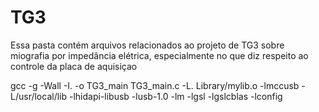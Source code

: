 # TG3

Essa pasta contém arquivos relacionados ao projeto de TG3 sobre miografia por impedância elétrica, 
especialmente no que diz respeito ao controle da placa de aquisiçao


gcc -g -Wall -I. -o TG3_main TG3_main.c -L. Library/mylib.o -lmccusb  -L/usr/local/lib -lhidapi-libusb -lusb-1.0 -lm  -lgsl -lgslcblas -lconfig
